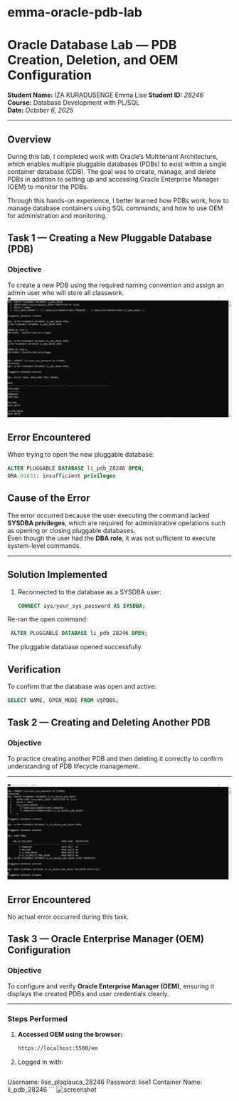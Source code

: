 # emma-oracle-pdb-lab
# Oracle Database Lab — PDB Creation, Deletion, and OEM Configuration

**Student Name:** IZA KURADUSENGE Emma Lise 
**Student ID:** *28246*  
**Course:** Database Development with PL/SQL  
**Date:** *October 6, 2025*  

---

## Overview
During this lab, I completed work with Oracle’s Multitenant Architecture, which enables multiple pluggable databases (PDBs) to exist within a single container database (CDB).
The goal was to create, manage, and delete PDBs in addition to setting up and accessing Oracle Enterprise Manager (OEM) to monitor the PDBs.

Through this hands-on experience, I better learned how PDBs work, how to manage database containers using SQL commands, and how to use OEM for administration and monitoring.
## Task 1 — Creating a New Pluggable Database (PDB)

### Objective
To create a new PDB using the required naming convention and assign an admin user who will store all classwork.
![screenshot](https://github.com/Emmalise1/emma-oracle-pdb-lab/blob/main/Create%20a%20pluggable%20db.PNG?raw=true)

## Error Encountered

When trying to open the new pluggable database:

```sql
ALTER PLUGGABLE DATABASE li_pdb_28246 OPEN;
ORA-01031: insufficient privileges
```
## Cause of the Error

The error occurred because the user executing the command lacked **SYSDBA privileges**, which are required for administrative operations such as opening or closing pluggable databases.  
Even though the user had the **DBA role**, it was not sufficient to execute system-level commands.

---

## Solution Implemented

1. Reconnected to the database as a SYSDBA user:
   ```sql
   CONNECT sys/your_sys_password AS SYSDBA;
   ```
Re-ran the open command:
```sql
 ALTER PLUGGABLE DATABASE li_pdb_28246 OPEN;
```

The pluggable database opened successfully.

## Verification

To confirm that the database was open and active:
 ```sql
SELECT NAME, OPEN_MODE FROM V$PDBS;
```
## Task 2 — Creating and Deleting Another PDB

### Objective
To practice creating another PDB and then deleting it correctly to confirm understanding of PDB lifecycle management.

---
![screenshot](https://github.com/Emmalise1/emma-oracle-pdb-lab/blob/main/Task2.PNG?raw=true)

## Error Encountered

No actual error occurred during this task.

## Task 3 — Oracle Enterprise Manager (OEM) Configuration

### Objective
To configure and verify **Oracle Enterprise Manager (OEM)**, ensuring it displays the created PDBs and user credentials clearly.

---

### Steps Performed

1. **Accessed OEM using the browser:**
   ```bash
   https://localhost:5500/em
    ```
2. Logged in with: 
   ```bash
Username: lise_plsqlauca_28246
Password: lise1
Container Name: li_pdb_28246
      ```
![screenshot](https://raw.githubusercontent.com/Emmalise1/emma-oracle-pdb-lab/dcd75a5a1815284e053feae19eca41786d16d5c2/task%203.PNG)



